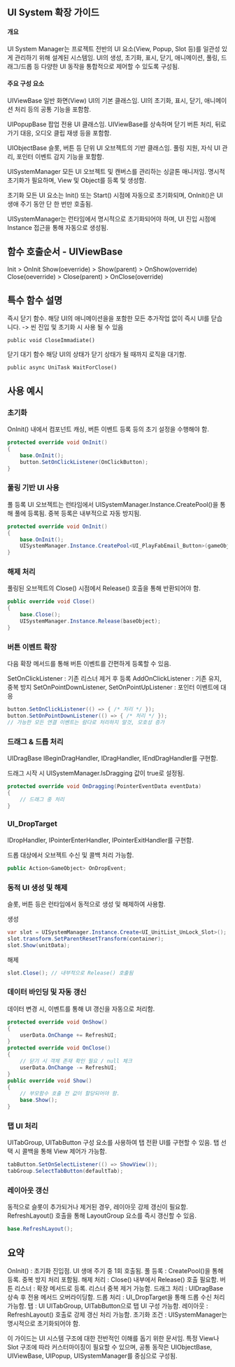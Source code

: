 ## UI System 확장 가이드

#### 개요
UI System Manager는 프로젝트 전반의 UI 요소(View, Popup, Slot 등)를 일관성 있게 관리하기 위해 설계된 시스템임.
UI의 생성, 초기화, 표시, 닫기, 애니메이션, 풀링, 드래그/드롭 등 다양한 UI 동작을 통합적으로 제어할 수 있도록 구성됨.

#### 주요 구성 요소
UIViewBase
일반 화면(View) UI의 기본 클래스임. UI의 초기화, 표시, 닫기, 애니메이션 처리 등의 공통 기능을 포함함.

UIPopupBase
팝업 전용 UI 클래스임. UIViewBase를 상속하며 닫기 버튼 처리, 뒤로가기 대응, 오디오 클립 재생 등을 포함함.

UIObjectBase
슬롯, 버튼 등 단위 UI 오브젝트의 기반 클래스임. 풀링 지원, 자식 UI 관리, 포인터 이벤트 감지 기능을 포함함.

UISystemManager
모든 UI 오브젝트 및 캔버스를 관리하는 싱글톤 매니저임. 명시적 초기화가 필요하며, View 및 Object를 등록 및 생성함.

초기화
모든 UI 요소는 Init() 또는 Start() 시점에 자동으로 초기화되며, OnInit()은 UI 생애 주기 동안 단 한 번만 호출됨.

UISystemManager는 런타임에서 명시적으로 초기화되어야 하며, UI 진입 시점에 Instance 접근을 통해 자동으로 생성됨.





## 함수 호출순서 - UIViewBase

Init > OnInit
Show(oeverride) > Show(parent) > OnShow(override) 
Close(oeverride) > Close(parent) > OnClose(override) 


## 특수 함수 설명
즉시 닫기 함수.
해당 UI의 애니메이션을을 포함한 모든 추가작업 없이 즉시 UI를 닫습니다. -> 씬 진입 및 초기화 시 사용 될 수 있음
```
public void CloseImmadiate()
```
닫기 대기 함수
해당 UI의 상태가 닫기 상태가 될 때까지 로직을 대기함.
```
public async UniTask WaitForClose()
```


## 사용 예시

### 초기화
OnInit() 내에서 컴포넌트 캐싱, 버튼 이벤트 등록 등의 초기 설정을 수행해야 함.
```csharp
protected override void OnInit()
{
    base.OnInit();
    button.SetOnClickListener(OnClickButton);
}
```

### 풀링 기반 UI 사용
풀 등록
UI 오브젝트는 런타임에서 UISystemManager.Instance.CreatePool<T>()을 통해 풀에 등록됨.
중복 등록은 내부적으로 자동 방지됨.
```csharp
protected override void OnInit()
{
    base.OnInit();
    UISystemManager.Instance.CreatePool<UI_PlayFabEmail_Button>(gameObject);
}
```

### 해제 처리
풀링된 오브젝트의 Close() 시점에서 Release() 호출을 통해 반환되어야 함.
```csharp
public override void Close()
{
    base.Close();
    UISystemManager.Instance.Release(baseObject);
}
```

### 버튼 이벤트 확장
다음 확장 메서드를 통해 버튼 이벤트를 간편하게 등록할 수 있음.

SetOnClickListener : 기존 리스너 제거 후 등록
AddOnClickListener : 기존 유지, 중복 방지
SetOnPointDownListener, SetOnPointUpListener : 포인터 이벤트에 대응

```csharp
button.SetOnClickListener(() => { /* 처리 */ });
button.SetOnPointDownListener(() => { /* 처리 */ });
// 가능한 모든 연결 이벤트는 람다로 처리하지 말것, 모호성 증가
```

### 드래그 & 드롭 처리
UIDragBase
IBeginDragHandler, IDragHandler, IEndDragHandler를 구현함.

드래그 시작 시 UISystemManager.IsDragging 값이 true로 설정됨.

```csharp
protected override void OnDragging(PointerEventData eventData)
{
    // 드래그 중 처리
}
```

### UI_DropTarget
IDropHandler, IPointerEnterHandler, IPointerExitHandler를 구현함.

드롭 대상에서 오브젝트 수신 및 콜백 처리 가능함.

```csharp
public Action<GameObject> OnDropEvent;
```

### 동적 UI 생성 및 해제
슬롯, 버튼 등은 런타임에서 동적으로 생성 및 해제하여 사용함.

생성
```csharp
var slot = UISystemManager.Instance.Create<UI_UnitList_UnLock_Slot>();
slot.transform.SetParentResetTransform(container);
slot.Show(unitData);
```

해제
```csharp
slot.Close(); // 내부적으로 Release() 호출됨
```

### 데이터 바인딩 및 자동 갱신
데이터 변경 시, 이벤트를 통해 UI 갱신을 자동으로 처리함.

```csharp
protected override void OnShow()
{
    userData.OnChange += RefreshUI;
}
protected override void OnClose()
{
    // 닫기 시 객체 존재 확인 필요 / null 체크
    userData.OnChange -= RefreshUI;
}
public override void Show()
{
    // 부모함수 호출 전 값이 할당되어야 함.
    base.Show();
}
```

### 탭 UI 처리
UITabGroup, UITabButton 구성 요소를 사용하여 탭 전환 UI를 구현할 수 있음.
탭 선택 시 콜백을 통해 View 제어가 가능함.
```csharp
tabButton.SetOnSelectListener(() => ShowView());
tabGroup.SelectTabButton(defaultTab);
```

### 레이아웃 갱신
동적으로 슬롯이 추가되거나 제거된 경우, 레이아웃 강제 갱신이 필요함.
RefreshLayout() 호출을 통해 LayoutGroup 요소를 즉시 갱신할 수 있음.
```csharp
base.RefreshLayout();
```

## 요약
OnInit() :	초기화 진입점. UI 생애 주기 중 1회 호출됨.
풀 등록 :	CreatePool<T>()을 통해 등록. 중복 방지 처리 포함됨.
해제 처리	: Close() 내부에서 Release() 호출 필요함.
버튼 리스너 :	확장 메서드로 등록. 리스너 중복 제거 가능함.
드래그 처리 :	UIDragBase 상속 후 전용 메서드 오버라이딩함.
드롭 처리	: UI_DropTarget을 통해 드롭 수신 처리 가능함.
탭 : UI	UITabGroup, UITabButton으로 탭 UI 구성 가능함.
레이아웃	: RefreshLayout() 호출로 강제 갱신 처리 가능함.
초기화 조건	: UISystemManager는 명시적으로 초기화되어야 함.

이 가이드는 UI 시스템 구조에 대한 전반적인 이해를 돕기 위한 문서임.
특정 View나 Slot 구조에 따라 커스터마이징이 필요할 수 있으며, 공통 동작은 UIObjectBase, UIViewBase, UIPopup, UISystemManager를 중심으로 구성됨.
